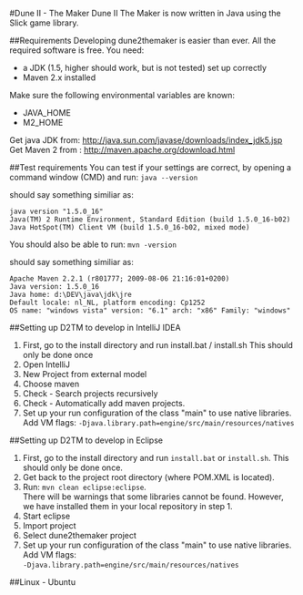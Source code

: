 #Dune II - The Maker
Dune II The Maker is now written in Java using the Slick game library.

##Requirements
Developing dune2themaker is easier than ever. All the required software is
free. You need:
- a JDK (1.5, higher should work, but is not tested) set up correctly
- Maven 2.x installed

Make sure the following environmental variables are known:
- JAVA_HOME
- M2_HOME

Get java JDK from: http://java.sun.com/javase/downloads/index_jdk5.jsp  
Get Maven 2 from : http://maven.apache.org/download.html

##Test requirements
You can test if your settings are correct, by opening a command window (CMD) and run:
`java --version`

should say something similiar as:
```
java version "1.5.0_16"  
Java(TM) 2 Runtime Environment, Standard Edition (build 1.5.0_16-b02)  
Java HotSpot(TM) Client VM (build 1.5.0_16-b02, mixed mode)  
```

You should also be able to run:
`mvn -version`

should say something similiar as:
```
Apache Maven 2.2.1 (r801777; 2009-08-06 21:16:01+0200)
Java version: 1.5.0_16
Java home: d:\DEV\java\jdk\jre
Default locale: nl_NL, platform encoding: Cp1252
OS name: "windows vista" version: "6.1" arch: "x86" Family: "windows"
```

##Setting up D2TM to develop in IntelliJ IDEA
1. First, go to the install directory and run install.bat / install.sh
   This should only be done once
2. Open IntelliJ
3. New Project from external model
4. Choose maven
5. Check - Search projects recursively
6. Check - Automatically add maven projects.
7. Set up your run configuration of the class "main" to
   use native libraries. Add VM flags:
   `-Djava.library.path=engine/src/main/resources/natives`

##Setting up D2TM to develop in Eclipse
1. First, go to the install directory and run `install.bat` or `install.sh`.
   This should only be done once.
2. Get back to the project root directory (where POM.XML is located).
3. Run: `mvn clean eclipse:eclipse`.  
   There will be warnings that some libraries cannot be found. However, we have installed them in your local repository in step 1.
4. Start eclipse
5. Import project
6. Select dune2themaker project
7. Set up your run configuration of the class "main" to use native libraries. Add VM flags:  
`-Djava.library.path=engine/src/main/resources/natives`

##Linux - Ubuntu

